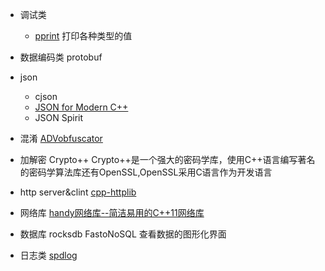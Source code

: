 * 调试类

    + [pprint](https://github.com/p-ranav/pprint)  打印各种类型的值
* 数据编码类
protobuf
* json
    + cjson
    + [JSON for Modern C++](https://github.com/nlohmann/json)
    + JSON Spirit

* 混淆
[ADVobfuscator](https://github.com/andrivet/ADVobfuscator)
* 加解密
Crypto++
Crypto++是一个强大的密码学库，使用C++语言编写著名的密码学算法库还有OpenSSL,OpenSSL采用C语言作为开发语言
* http server&clint
[cpp-httplib](https://github.com/yhirose/cpp-httplib)
* 网络库
[handy网络库--简洁易用的C++11网络库](https://github.com/yedf/handy)
* 数据库
rocksdb
FastoNoSQL  查看数据的图形化界面

* 日志类
[spdlog](https://github.com/gabime/spdlog)